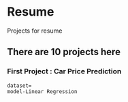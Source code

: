 # Resume
Projects for resume
## There are 10 projects here


### First Project : Car Price Prediction
    dataset=
    model-Linear Regression
